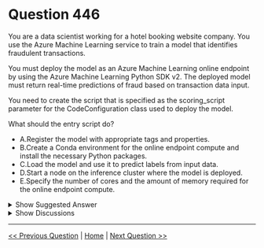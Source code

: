 # Question 446

You are a data scientist working for a hotel booking website company. You use the Azure Machine Learning service to train a model that identifies fraudulent transactions.

You must deploy the model as an Azure Machine Learning online endpoint by using the Azure Machine Learning Python SDK v2. The deployed model must return real-time predictions of fraud based on transaction data input.

You need to create the script that is specified as the scoring_script parameter for the CodeConfiguration class used to deploy the model.

What should the entry script do?

* A.Register the model with appropriate tags and properties.
* B.Create a Conda environment for the online endpoint compute and install the necessary Python packages.
* C.Load the model and use it to predict labels from input data.
* D.Start a node on the inference cluster where the model is deployed.
* E.Specify the number of cores and the amount of memory required for the online endpoint compute.

<details>
  <summary>Show Suggested Answer</summary>

  <strong>C</strong><br>

</details>

<details>
  <summary>Show Discussions</summary>

<blockquote><p><strong>evangelist</strong> <code>(Mon 18 Nov 2024 04:15)</code> - <em>Upvotes: 3</em></p><p>C is correct</p></blockquote>

</details>

---

[<< Previous Question](question_445.md) | [Home](/index.md) | [Next Question >>](question_447.md)
